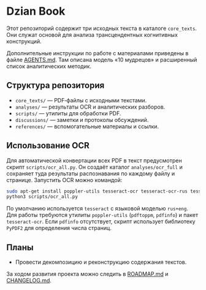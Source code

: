 # Dzian Book

Этот репозиторий содержит три исходных текста в каталоге `core_texts`. Они служат основой для анализа трансцендентных когнитивных конструкций.

Дополнительные инструкции по работе с материалами приведены в файле [AGENTS.md](AGENTS.md).
Там описана модель «10 мудрецов» и расширенный список аналитических методик.

## Структура репозитория

- `core_texts/` — PDF‑файлы с исходными текстами.
- `analyses/` — результаты OCR и аналитических разборов.
- `scripts/` — утилиты для обработки PDF.
- `discussions/` — заметки и протоколы обсуждений.
- `references/` — вспомогательные материалы и ссылки.

## Использование OCR

Для автоматической конвертации всех PDF в текст предусмотрен скрипт
`scripts/ocr_all.py`. Он создаёт каталог `analyses/ocr_full` и сохраняет туда
результаты распознавания по каждому файлу и странице. Запустить OCR можно
командой:

```bash
sudo apt-get install poppler-utils tesseract-ocr tesseract-ocr-rus tesseract-ocr-eng
python3 scripts/ocr_all.py
```

По умолчанию используется `tesseract` с языковой моделью `rus+eng`.
Для работы требуются утилиты `poppler-utils` (`pdftoppm`, `pdfinfo`) и пакет
`tesseract-ocr`. Если `pdfinfo` отсутствует, скрипт использует библиотеку
`PyPDF2` для определения числа страниц.

## Планы

- Провести декомпозицию и реконструкцию содержания текстов.

За ходом развития проекта можно следить в [ROADMAP.md](ROADMAP.md) и [CHANGELOG.md](CHANGELOG.md).
